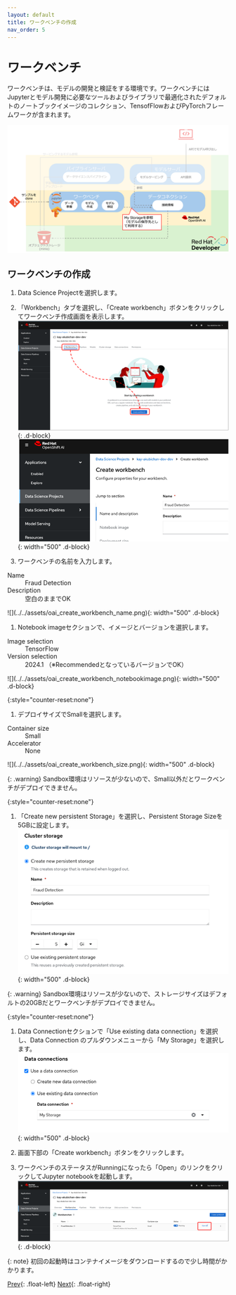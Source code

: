 ```yaml
---
layout: default
title: ワークベンチの作成
nav_order: 5
---
```



# ワークベンチ

ワークベンチは、モデルの開発と検証をする環境です。ワークベンチにはJupyterとモデル開発に必要なツールおよびライブラリで最適化されたデフォルトのノートブックイメージのコレクション、TensofFlowおよびPyTorchフレームワークが含まれます。


![](../../assets/overview_workbench.png)

## ワークベンチの作成

1. Data Science Projectを選択します。

1. 「Workbench」タブを選択し、「Create workbench」ボタンをクリックしてワークベンチ作成画面を表示します。
![](../../assets/oai_create_workbench.png){: .d-block}
![](../../assets/oai_create_workbench2.png){: width="500" .d-block}

1. ワークベンチの名前を入力します。
<dl>
  <dt>Name</dt><dd>Fraud Detection</dd>
  <dt>Description</dt><dd>空白のままでOK</dd>
</dl>
![](../../assets/oai_create_workbench_name.png){: width="500" .d-block}

1. Notebook imageセクションで、イメージとバージョンを選択します。
<dl>
  <dt>Image selection</dt><dd>TensorFlow</dd>
  <dt>Version selection</dt><dd>2024.1 （※RecommendedとなっているバージョンでOK）</dd>
</dl>
![](../../assets/oai_create_workbench_notebookimage.png){: width="500" .d-block}

{:style="counter-reset:none"}
1. デプロイサイズでSmallを選択します。
<dl>
  <dt>Container size</dt><dd>Small</dd>
  <dt>Accelerator</dt><dd>None</dd>
</dl>
![](../../assets/oai_create_workbench_size.png){: width="500" .d-block}

{: .warning}
Sandbox環境はリソースが少ないので、Small以外だとワークベンチがデプロイできません。

{:style="counter-reset:none"}
1. 「Create new persistent Storage」を選択し、Persistent Storage Sizeを5GBに設定します。
![](../../assets/oai_create_workbench_storage.png){: width="500" .d-block}

{: .warning}
Sandbox環境はリソースが少ないので、ストレージサイズはデフォルトの20GBだとワークベンチがデプロイできません。

{:style="counter-reset:none"}
1. Data Connectionセクションで「Use existing data connection」を選択し、Data Connection のプルダウンメニューから「My Storage」を選択します。
![](../../assets/oai_create_workbench_dataconnection.png){: width="500" .d-block}

1. 画面下部の「Create workbench」ボタンをクリックします。

1. ワークベンチのステータスがRunningになったら「Open」のリンクをクリックしてJupyter notebookを起動します。
![](../../assets/oai_create_workbench_open.png){: .d-block}

{: note}
初回の起動時はコンテナイメージをダウンロードするので少し時間がかかります。

[Prev](./01_proj_pipelineserver.html){: .float-left}
[Next](./02_wb_2-jupyter.html){: .float-right}